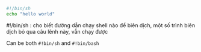 ```sh
#!/bin/sh
echo "hello world"
```

#!/bin/sh : cho biết đường dẫn chạy shell nào để biên dịch, một số trình biên dịch bỏ qua câu lênh này, vẫn chạy được

Can be both ``#!bin/sh`` and ``#!bin/bash``
